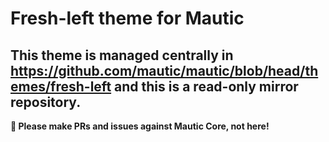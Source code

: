 # Fresh-left theme for Mautic

## This theme is managed centrally in https://github.com/mautic/mautic/blob/head/themes/fresh-left and this is a read-only mirror repository.

**📣 Please make PRs and issues against Mautic Core, not here!**